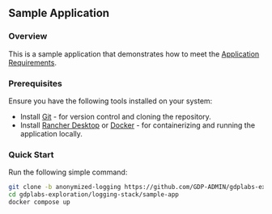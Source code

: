 ## Sample Application

### Overview

This is a sample application that demonstrates how to meet the [Application Requirements](../README.md#application-requirements).

### Prerequisites

Ensure you have the following tools installed on your system:

- Install [Git](https://git-scm.com/downloads) - for version control and cloning the repository.
- Install [Rancher Desktop](https://rancherdesktop.io/) or [Docker](https://docs.docker.com/engine/install/) - for containerizing and running the application locally.

### Quick Start

Run the following simple command:

```bash
git clone -b anonymized-logging https://github.com/GDP-ADMIN/gdplabs-exploration
cd gdplabs-exploration/logging-stack/sample-app
docker compose up
```
